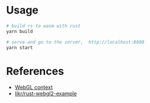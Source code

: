# Usage

```sh
# build rs to wasm with rust
yarn build

# serve and go to the server,  http://localhost:8080
yarn start
```

# References

- [WebGL context](https://goo.gl/NgRnm6)
- [likr/rust-webgl2-example](https://goo.gl/YBj58c)
